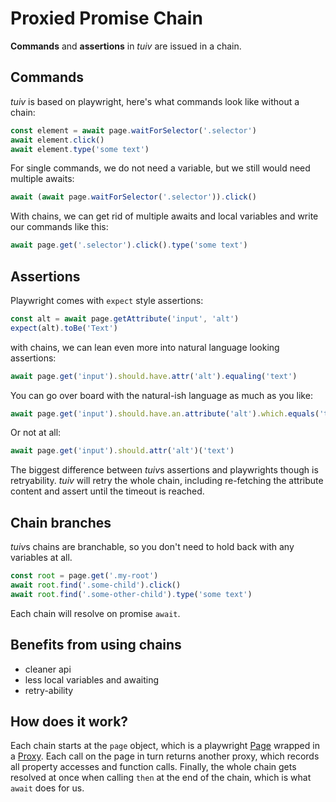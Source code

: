 # Proxied Promise Chain

**Commands** and **assertions** in *tuiv* are issued in a chain.

## Commands

*tuiv* is based on playwright, here's what commands look like without a chain:

```js
const element = await page.waitForSelector('.selector')
await element.click()
await element.type('some text')
```

For single commands, we do not need a variable, but we still would need multiple awaits:

```js
await (await page.waitForSelector('.selector')).click()
```

With chains, we can get rid of multiple awaits and local variables and write our commands like this:

```js
await page.get('.selector').click().type('some text')
```

## Assertions

Playwright comes with `expect` style assertions:

```js
const alt = await page.getAttribute('input', 'alt')
expect(alt).toBe('Text')
```

with chains, we can lean even more into natural language looking assertions:

```js
await page.get('input').should.have.attr('alt').equaling('text')
```

You can go over board with the natural-ish language as much as you like:

```js
await page.get('input').should.have.an.attribute('alt').which.equals('text')
```

Or not at all:

```js
await page.get('input').should.attr('alt')('text')
```

The biggest difference between *tuiv*s assertions and playwrights though is retryability. *tuiv* will retry the whole chain, including re-fetching the attribute content and assert until the timeout is reached.

## Chain branches

*tuiv*s chains are branchable, so you don't need to hold back with any variables at all.

```js
const root = page.get('.my-root')
await root.find('.some-child').click()
await root.find('.some-other-child').type('some text')
```

Each chain will resolve on promise `await`.

## Benefits from using chains

- cleaner api
- less local variables and awaiting
- retry-ability

## How does it work?

Each chain starts at the `page` object, which is a playwright [Page](https://playwright.dev/docs/api/class-page) wrapped in a [Proxy](https://developer.mozilla.org/en-US/docs/Web/JavaScript/Reference/Global_Objects/Proxy). Each call on the page in turn returns another proxy, which records all property accesses and function calls. Finally, the whole chain gets resolved at once when calling `then` at the end of the chain, which is what `await` does for us.
